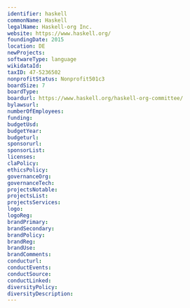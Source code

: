 ```yaml
---
identifier: haskell
commonName: Haskell
legalName: Haskell-org Inc.
website: https://www.haskell.org/
foundingDate: 2015
location: DE
newProjects:
softwareType: language
wikidataId: 
taxID: 47-5236502
nonprofitStatus: Nonprofit501c3
boardSize: 7
boardType:
boardurl: https://www.haskell.org/haskell-org-committee/
bylawsurl:
numberOfEmployees:
funding:
budgetUsd:
budgetYear:
budgeturl:
sponsorurl:
sponsorList:
licenses:
claPolicy:
ethicsPolicy:
governanceOrg:
governanceTech:
projectsNotable:
projectsList:
projectsServices:
logo:
logoReg:
brandPrimary:
brandSecondary:
brandPolicy:
brandReg:
brandUse:
brandComments:
conducturl:
conductEvents:
conductSource:
conductLinked:
diversityPolicy:
diversityDescription:
---
```


